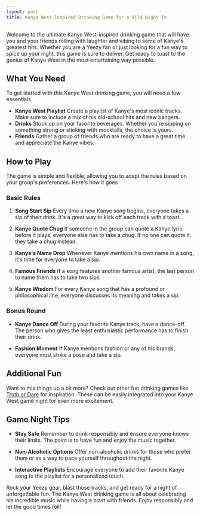 ```yaml
---
layout: post
title: Kanye West Inspired Drinking Game for a Wild Night In
---
```



Welcome to the ultimate Kanye West-inspired drinking game that will have you and your friends rolling with laughter and vibing to some of Kanye's greatest hits. Whether you are a Yeezy fan or just looking for a fun way to spice up your night, this game is sure to deliver. Get ready to toast to the genius of Kanye West in the most entertaining way possible.

## What You Need

To get started with this Kanye West drinking game, you will need a few essentials

- **Kanye West Playlist** Create a playlist of Kanye's most iconic tracks. Make sure to include a mix of his old-school hits and new bangers.
- **Drinks** Stock up on your favorite beverages. Whether you're sipping on something strong or sticking with mocktails, the choice is yours.
- **Friends** Gather a group of friends who are ready to have a great time and appreciate the Kanye vibes.

## How to Play

The game is simple and flexible, allowing you to adapt the rules based on your group's preferences. Here's how it goes

### Basic Rules

1. **Song Start Sip** Every time a new Kanye song begins, everyone takes a sip of their drink. It's a great way to kick off each track with a toast.
   
2. **Kanye Quote Chug** If someone in the group can quote a Kanye lyric before it plays, everyone else has to take a chug. If no one can quote it, they take a chug instead.

3. **Kanye's Name Drop** Whenever Kanye mentions his own name in a song, it's time for everyone to take a sip.

4. **Famous Friends** If a song features another famous artist, the last person to name them has to take two sips.

5. **Kanye Wisdom** For every Kanye song that has a profound or philosophical line, everyone discusses its meaning and takes a sip.

### Bonus Round

- **Kanye Dance Off** During your favorite Kanye track, have a dance-off. The person who gives the least enthusiastic performance has to finish their drink.

- **Fashion Moment** If Kanye mentions fashion or any of his brands, everyone must strike a pose and take a sip.

## Additional Fun

Want to mix things up a bit more? Check out other fun drinking games like [Truth or Dare](https://drinkingdojo.com/games/truth-or-dare) for inspiration. These can be easily integrated into your Kanye West game night for even more excitement.

## Game Night Tips

- **Stay Safe** Remember to drink responsibly and ensure everyone knows their limits. The point is to have fun and enjoy the music together.
  
- **Non-Alcoholic Options** Offer non-alcoholic drinks for those who prefer them or as a way to pace yourself throughout the night.

- **Interactive Playlists** Encourage everyone to add their favorite Kanye song to the playlist for a personalized touch.

Rock your Yeezy gear, blast those tracks, and get ready for a night of unforgettable fun. The Kanye West drinking game is all about celebrating his incredible music while having a blast with friends. Enjoy responsibly and let the good times roll!